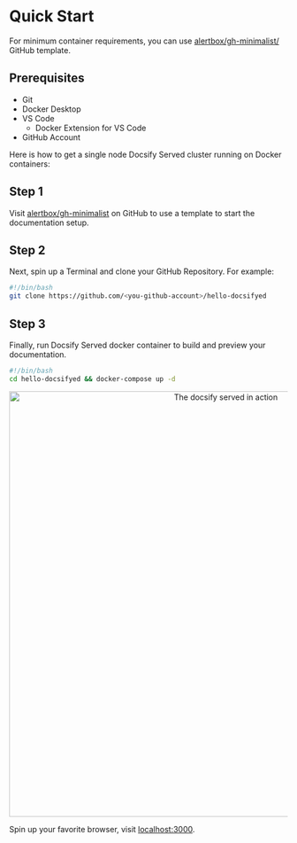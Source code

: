 # Quick Start

For minimum container requirements, you can use [alertbox/gh-minimalist/](https://github.com/alertbox/gh-minimalist/) GitHub template.

## Prerequisites

- Git
- Docker Desktop
- VS Code
  - Docker Extension for VS Code
- GitHub Account

Here is how to get a single node Docsify Served cluster running on Docker containers:

## Step 1

Visit [alertbox/gh-minimalist](https://github.com/alertbox/gh-minimalist/generate) on GitHub to use a template to start the documentation setup.

## Step 2

Next, spin up a Terminal and clone your GitHub Repository. For example:

```bash
#!/bin/bash
git clone https://github.com/<you-github-account>/hello-docsifyed
```

## Step 3

Finally, run Docsify Served docker container to build and preview your documentation.

```bash
#!/bin/bash
cd hello-docsifyed && docker-compose up -d
```

<p align="center">
  <img alt="The docsify served in action" src="https://user-images.githubusercontent.com/958227/83914273-911ccd80-a78e-11ea-8958-90f5164782fd.png" width="768">
</p>

Spin up your favorite browser, visit [localhost:3000](https://localhost:3000).
